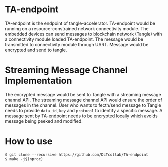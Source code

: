 # TA-endpoint
TA-endpoint is the endpoint of tangle-accelerator. TA-endpoint would be running on a resource-constrained network connectivity module. The embedded devices can send messages to blockchain network (Tangle) with a connectivity module loaded TA-endpoint. The message would be transmitted to connectivity module through UART. Message would be encrypted and send to tangle.

# Streaming Message Channel Implementation
The encrypted message would be sent to Tangle with a streaming message channel API. The streaming message channel API would ensure the order of messages in the channel. User who wants to fecth/send message to Tangle needs to provide `data_id`, `key` and `protocol` to identify a specific message.
A message sent by TA-endpoint needs to be encrypted locally which avoids message being peeked and modified. 

# How to use
```
$ git clone --recursive https://github.com/DLTcollab/TA-endpoint 
$ make -j$(nproc)
```